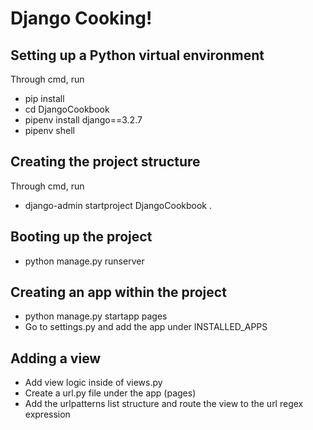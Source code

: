 # Django Cooking!

## Setting up a Python virtual environment

Through cmd, run

* pip install 
* cd DjangoCookbook
* pipenv install django==3.2.7
* pipenv shell

## Creating the project structure

Through cmd, run

* django-admin startproject DjangoCookbook . 

## Booting up the project

* python manage.py runserver

## Creating an app within the project

* python manage.py startapp pages
* Go to settings.py and add the app under INSTALLED_APPS

## Adding a view

* Add view logic inside of views.py
* Create a url.py file under the app (pages)
* Add the urlpatterns list structure and route the view to the url regex expression
